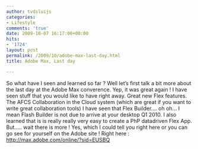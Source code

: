 ```yaml
---
author: tvdsluijs
categories:
- Lifestyle
comments: 'true'
date: 2009-10-07 16:17:00+00:00
hits:
- '1724'
layout: post
permalink: /2009/10/adobe-max-last-day.html
title: Adobe Max, Last day

---
```

So what have I seen and learned so far ? Well let’s first talk a bit more about the last day at the Adobe Max converence. Yep, it was great again ! I have seen stuff that you would like to have right away. Great new Flex features. The AFCS Collaboration in the Cloud system (which are great if you want to write great collaboration tools) I have seen that Flex Builder…. oh oh… I mean Flash Builder is not due to arrive at your desktop Q1 2010. I also learned that is is really really very easy to create a PhP datadriven Flex App. But….. wait there is more ! <a name="more"></a> Yes, which I could tell you right here or you can go see for yourself on the Adobe site ! Right here : <http://max.adobe.com/online/?sid=EUSBQ>